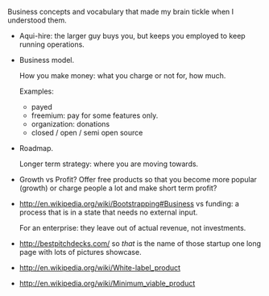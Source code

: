 Business concepts and vocabulary that made my brain tickle when I understood them.

- Aqui-hire: the larger guy buys you, but keeps you employed to keep running operations.

- Business model.

    How you make money: what you charge or not for, how much.

    Examples:

    - payed
    - freemium: pay for some features only.
    - organization: donations
    - closed / open / semi open source

- Roadmap.

    Longer term strategy: where you are moving towards.

- Growth vs Profit? Offer free products so that you become more popular (growth) or charge people a lot and make short term profit?

- <http://en.wikipedia.org/wiki/Bootstrapping#Business> vs funding: a process that is in a state that needs no external input.

    For an enterprise: they leave out of actual revenue, not investments.

- <http://bestpitchdecks.com/> so *that* is the name of those startup one long page with lots of pictures showcase.

- <http://en.wikipedia.org/wiki/White-label_product>

- <http://en.wikipedia.org/wiki/Minimum_viable_product>
